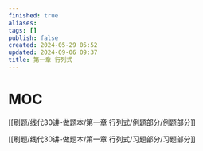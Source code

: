 ```yaml
---
finished: true
aliases: 
tags: []
publish: false
created: 2024-05-29 05:52
updated: 2024-09-06 09:37
title: 第一章 行列式
---
```


# MOC

[[刷题/线代30讲-做题本/第一章 行列式/例题部分/例题部分]]

[[刷题/线代30讲-做题本/第一章 行列式/习题部分/习题部分]]

